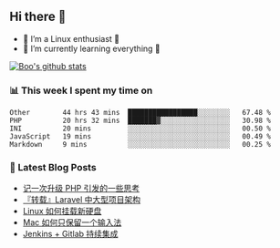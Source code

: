 ## Hi there 👋
* 🔭 I’m a Linux enthusiast 🐧️
* 🏃️ I’m currently learning everything 🏃️

[![Boo's github stats](https://github-readme-stats.vercel.app/api?username=0xAiKang)](https://github.com/anuraghazra/github-readme-stats)

<!-- [![Most Used Langs](https://github-readme-stats.vercel.app/api/top-langs/?username=0xAiKang)](https://github.com/anuraghazra/github-readme-stats) -->

### 📊 This week I spent my time on
<!--START_SECTION:waka-->
```text
Other        44 hrs 43 mins  █████████████████░░░░░░░░   67.48 % 
PHP          20 hrs 32 mins  ███████▓░░░░░░░░░░░░░░░░░   30.98 % 
INI          20 mins         ░░░░░░░░░░░░░░░░░░░░░░░░░   00.50 % 
JavaScript   19 mins         ░░░░░░░░░░░░░░░░░░░░░░░░░   00.49 % 
Markdown     9 mins          ░░░░░░░░░░░░░░░░░░░░░░░░░   00.25 % 
```
<!--END_SECTION:waka-->

### 📕 Latest Blog Posts
<!-- BLOG-POST-LIST:START -->
- [记一次升级 PHP 引发的一些思考](https://www.0x2beace.com/some-thoughts-caused-by-upgrading-php-at-a-time/)
- [『转载』Laravel 中大型项目架构](https://www.0x2beace.com/laravel-medium-and-large-project-architecture/)
- [Linux 如何挂载新硬盘](https://www.0x2beace.com/how-to-mount-a-new-hard-disk-in-linux/)
- [Mac 如何只保留一个输入法](https://www.0x2beace.com/how-to-keep-only-one-input-method-on-mac/)
- [Jenkins + Gitlab 持续集成](https://www.0x2beace.com/jenkins-gitlab-continuous-integration/)
<!-- BLOG-POST-LIST:END -->

